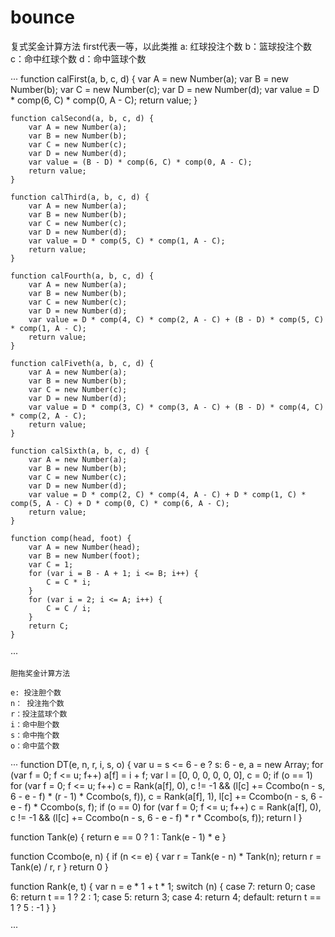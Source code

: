 # bounce

复式奖金计算方法
first代表一等，以此类推
a: 红球投注个数
b：篮球投注个数
c：命中红球个数
d：命中篮球个数


···
    function calFirst(a, b, c, d) {
        var A = new Number(a);
        var B = new Number(b);
        var C = new Number(c);
        var D = new Number(d);
        var value = D * comp(6, C) * comp(0, A - C);
        return value;
    }

    function calSecond(a, b, c, d) {
        var A = new Number(a);
        var B = new Number(b);
        var C = new Number(c);
        var D = new Number(d);
        var value = (B - D) * comp(6, C) * comp(0, A - C);
        return value;
    }

    function calThird(a, b, c, d) {
        var A = new Number(a);
        var B = new Number(b);
        var C = new Number(c);
        var D = new Number(d);
        var value = D * comp(5, C) * comp(1, A - C);
        return value;
    }

    function calFourth(a, b, c, d) {
        var A = new Number(a);
        var B = new Number(b);
        var C = new Number(c);
        var D = new Number(d);
        var value = D * comp(4, C) * comp(2, A - C) + (B - D) * comp(5, C) * comp(1, A - C);
        return value;
    }

    function calFiveth(a, b, c, d) {
        var A = new Number(a);
        var B = new Number(b);
        var C = new Number(c);
        var D = new Number(d);
        var value = D * comp(3, C) * comp(3, A - C) + (B - D) * comp(4, C) * comp(2, A - C);
        return value;
    }

    function calSixth(a, b, c, d) {
        var A = new Number(a);
        var B = new Number(b);
        var C = new Number(c);
        var D = new Number(d);
        var value = D * comp(2, C) * comp(4, A - C) + D * comp(1, C) * comp(5, A - C) + D * comp(0, C) * comp(6, A - C);
        return value;
    }

    function comp(head, foot) {
        var A = new Number(head);
        var B = new Number(foot);
        var C = 1;
        for (var i = B - A + 1; i <= B; i++) {
            C = C * i;
        }
        for (var i = 2; i <= A; i++) {
            C = C / i;
        }
        return C;
    }
   ··· 
    
    
    胆拖奖金计算方法
    
    e: 投注胆个数
    n： 投注拖个数
    r：投注蓝球个数
    i：命中胆个数
    s：命中拖个数
    o：命中蓝个数
    
   ···
function DT(e, n, r, i, s, o) {
    var u = s <= 6 - e ? s: 6 - e,
    a = new Array;
    for (var f = 0; f <= u; f++) a[f] = i + f;
    var l = [0, 0, 0, 0, 0, 0],
    c = 0;
    if (o == 1) for (var f = 0; f <= u; f++) c = Rank(a[f], 0),
    c != -1 && (l[c] += Ccombo(n - s, 6 - e - f) * (r - 1) * Ccombo(s, f)),
    c = Rank(a[f], 1),
    l[c] += Ccombo(n - s, 6 - e - f) * Ccombo(s, f);
    if (o == 0) for (var f = 0; f <= u; f++) c = Rank(a[f], 0),
    c != -1 && (l[c] += Ccombo(n - s, 6 - e - f) * r * Ccombo(s, f));
    return l
}

function Tank(e) {
    return e == 0 ? 1 : Tank(e - 1) * e
}

function Ccombo(e, n) {
    if (n <= e) {
        var r = Tank(e - n) * Tank(n);
        return r = Tank(e) / r,
        r
    }
    return 0
}

function Rank(e, t) {
    var n = e * 1 + t * 1;
    switch (n) {
    case 7:
        return 0;
    case 6:
        return t == 1 ? 2 : 1;
    case 5:
        return 3;
    case 4:
        return 4;
    default:
        return t == 1 ? 5 : -1
    }
}

   ···
